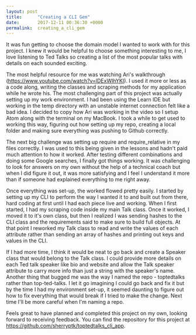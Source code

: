 ```yaml
---
layout: post
title:      "Creating a CLI Gem"
date:       2017-12-11 00:36:30 +0000
permalink:  creating_a_cli_gem
---
```



It was fun getting to choose the domain model I wanted to work with for this project. I knew it would be helpful to choose something interesting to me, I love listening to Ted Talks so creating a list of the most popular talks with details on each sounded exciting.

The most helpful resource for me was watching Ari's walkthrough (https://www.youtube.com/watch?v=lDExWIhYKI). I used it more or less as a code along, writing the classes and scraping methods for my application while he wrote his. The most challenging part of this project was actually setting up my work environment. I had been using the Learn IDE but working in the temp directory with an unstable internet connection felt like a bad idea. I decided to copy how Ari was working in the video so I setup Atom along with the terminal on my MacBook. I took a while to get used to working this way, figuring out how setting up my repo, creating a local folder and making sure everything was pushing to Github correctly. 

The next big challenge was setting up require and require_relative in my files correctly. I was used to this being given in the lessons and hadn't paid much attention to how it worked. After testing different combinations and doing some Google searches, I finally got things working. It was challenging to look for answers on my own without the help of a technical coach but when I did figure it out, it was more satisfying and I feel I understand it more than if someone had explained everything to me right away.

Once everything was set-up, the worked flowed pretty easily. I started by setting up my CLI to perform the way I wanted it to and built out from there, hard coding at first until I had each piece live and working. When I first started, I had my scraping code inside my main Talk class. Once it worked, I moved it to it's own class, but then I realized I was sending hashes to the CLI class and the requirements said to make sure to build full objects. At that point I reworked my Talk class to read and write the values of each attribute rather than sending an array of hashes and printing out keys and values in the CLI.

If I had more time, I think it would be neat to go back and create a Speaker class that would belong to the Talk class. I could provide more details on each Ted talk speaker like bio and website and allow the Talk speaker attribute to carry more info than just a string with the speaker's name. Another thing that bugged me was the way I named the repo - toptedtalks rather than top-ted-talks. I let it go imagining I could go back and fix it but by the time I had my environment set-up, it seemed daunting to figure out how to fix everything that would break if I tried to make the change. Next time I'll be more careful when I'm naming a repo.

Feels great to have planned and completed this project on my own, looking forward to receiving feedback. You can find the repository for this project at https://github.com/sherryptk/toptedtalks_cli_app.
